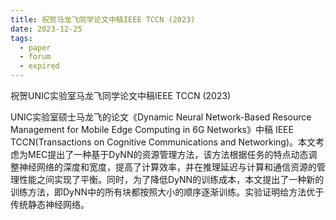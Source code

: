 ```yaml
---
title: 祝贺马龙飞同学论文中稿IEEE TCCN (2023)
date: 2023-12-25
tags:
  - paper
  - forum
  - expired
---
```


祝贺UNIC实验室马龙飞同学论文中稿IEEE TCCN (2023)

<!--more-->

UNIC实验室硕士马龙飞的论文《Dynamic Neural Network-Based Resource Management for Mobile Edge Computing in 6G Networks》中稿 IEEE TCCN(Transactions on Cognitive Communications and Networking)。本文考虑为MEC提出了一种基于DyNN的资源管理方法，该方法根据任务的特点动态调整神经网络的深度和宽度，提高了计算效率，并在推理延迟与计算和通信资源的管理性能之间实现了平衡。同时，为了降低DyNN的训练成本，本文提出了一种新的训练方法，即DyNN中的所有块都按照大小的顺序逐渐训练。实验证明给方法优于传统静态神经网络。
